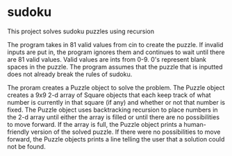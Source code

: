 # sudoku
This project solves sudoku puzzles using recursion

The program takes in 81 valid values from cin to create the puzzle. If invalid inputs are put in, the program ignores them and continues to wait until there are 81 valid values. Valid values are ints from 0-9. 0's represent blank spaces in the puzzle. The program assumes that the puzzle that is inputted does not already break the rules of sudoku.

The proram creates a Puzzle object to solve the problem. The Puzzle object creates a 9x9 2-d array of Square objects that each keep track of what number is currently in that square (if any) and whether or not that number is fixed. The Puzzle object uses backtracking recursion to place numbers in the 2-d array until either the array is filled or until there are no possibilities to move forward. If the array is full, the Puzzle object prints a human-friendly version of the solved puzzle. If there were no possibilities to move forward, the Puzzle objects prints a line telling the user that a solution could not be found.
